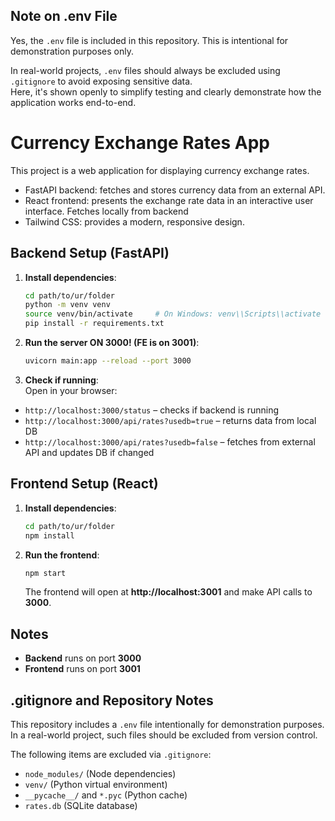 Note on .env File
-----------------

Yes, the `.env` file is included in this repository. This is intentional for demonstration purposes only.

In real-world projects, `.env` files should always be excluded using `.gitignore` to avoid exposing sensitive data.  
Here, it's shown openly to simplify testing and clearly demonstrate how the application works end-to-end.


# Currency Exchange Rates App

This project is a web application for displaying currency exchange rates.

- FastAPI backend: fetches and stores currency data from an external API.
- React frontend: presents the exchange rate data in an interactive user interface. Fetches locally from backend
- Tailwind CSS: provides a modern, responsive design.

## Backend Setup (FastAPI)

1. **Install dependencies**:
   ```bash
   cd path/to/ur/folder
   python -m venv venv
   source venv/bin/activate     # On Windows: venv\\Scripts\\activate
   pip install -r requirements.txt

2. **Run the server ON 3000! (FE is on 3001)**:
   ```bash
   uvicorn main:app --reload --port 3000 
   ```

3. **Check if running**:  
Open in your browser:

- `http://localhost:3000/status` – checks if backend is running  
- `http://localhost:3000/api/rates?usedb=true` – returns data from local DB  
- `http://localhost:3000/api/rates?usedb=false` – fetches from external API and updates DB if changed

## Frontend Setup (React)

1. **Install dependencies**:
   ```bash
   cd path/to/ur/folder
   npm install
   ```

2. **Run the frontend**:
   ```bash
   npm start
   ```
   The frontend will open at **http://localhost:3001** and make API calls to **3000**.

## Notes
- **Backend** runs on port **3000**
- **Frontend** runs on port **3001**

.gitignore and Repository Notes
-------------------------------

This repository includes a `.env` file intentionally for demonstration purposes.
In a real-world project, such files should be excluded from version control.

The following items are excluded via `.gitignore`:
- `node_modules/` (Node dependencies)
- `venv/` (Python virtual environment)
- `__pycache__/` and `*.pyc` (Python cache)
- `rates.db` (SQLite database)
